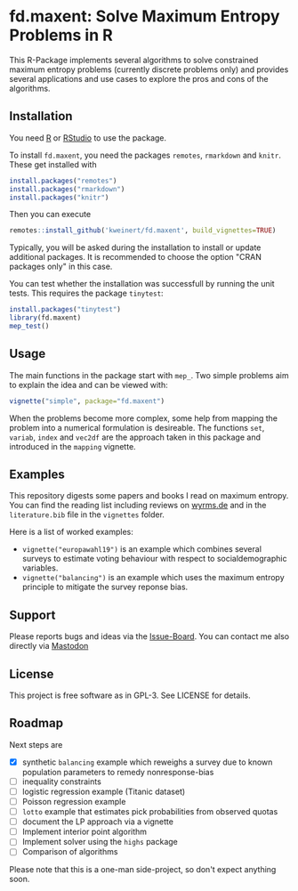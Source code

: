 # fd.maxent: Solve Maximum Entropy Problems in R

This R-Package implements several algorithms to solve constrained maximum entropy problems (currently discrete problems only) and provides several applications and use cases to 
explore the pros and cons of the algorithms.

## Installation

You need [R](https://cran.r-project.org/) or [RStudio](https://posit.co/download/rstudio-desktop/) to use the package. 

To install `fd.maxent`, you need the packages `remotes`, `rmarkdown` and `knitr`. These get installed with 

```r
install.packages("remotes")
install.packages("rmarkdown")
install.packages("knitr")
```

Then you can execute

```r
remotes::install_github('kweinert/fd.maxent', build_vignettes=TRUE)
```

Typically, you will be asked during the installation to install or update additional packages. It is recommended to choose the option "CRAN packages only" in this case.

You can test whether the installation was successfull by running the unit tests. This requires the package `tinytest`:

```r
install.packages("tinytest")
library(fd.maxent)
mep_test()
```

## Usage

The main functions in the package start with `mep_`. Two simple problems aim to explain the idea and can be viewed with:

```r
vignette("simple", package="fd.maxent")
```

When the problems become more complex, some help from mapping the problem into a numerical formulation is desireable. The functions `set`, `variab`, `index` and `vec2df` are the approach taken in this package and introduced in the `mapping` vignette.

## Examples

This repository digests some papers and books I read on maximum entropy. You can find the reading list including reviews on [wyrms.de](https://www.wyrms.de/list/123/s/maximum-entropy-principle) and in the `literature.bib` file in the `vignettes` folder.

Here is a list of worked examples:

* `vignette("europawahl19")` is an example which combines several surveys to estimate voting behaviour with respect to socialdemographic variables.
* `vignette("balancing")` is an example which uses the maximum entropy principle to mitigate the survey reponse bias.

## Support

Please reports bugs and ideas via the [Issue-Board](https://github.com/kweinert/fd.maxent/issues). You can contact me also directly via [Mastodon](https://berlin.social/@karstengweinert#)

## License

This project is free software as in GPL-3. See LICENSE for details.

## Roadmap

Next steps are 

- [x] synthetic `balancing` example which reweighs a survey due to known population parameters to remedy nonresponse-bias
- [ ] inequality constraints
- [ ] logistic regression example (Titanic dataset)
- [ ] Poisson regression example 
- [ ] `lotto` example that estimates pick probabilities from observed quotas
- [ ] document the LP approach via a vignette
- [ ] Implement interior point algorithm
- [ ] Implement solver using the `highs` package
- [ ] Comparison of algorithms

Please note that this is a one-man side-project, so don't expect anything soon.
